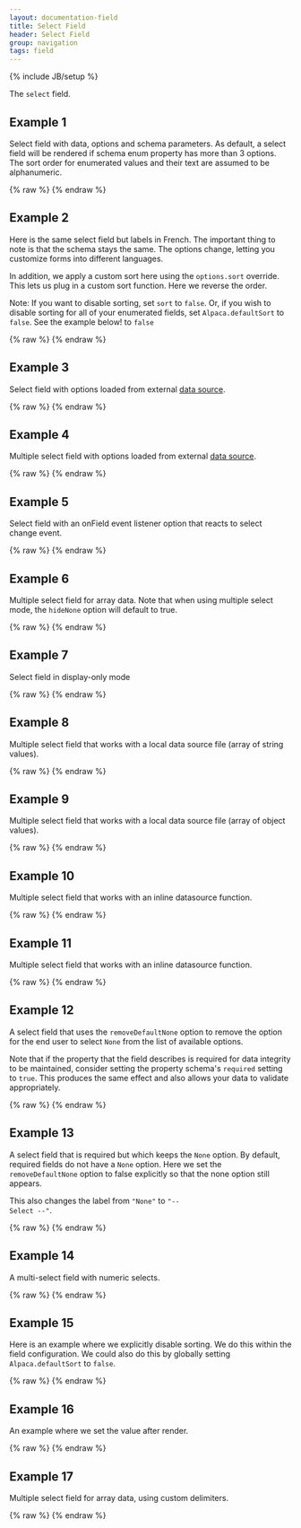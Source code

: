 ```yaml
---
layout: documentation-field
title: Select Field
header: Select Field
group: navigation
tags: field
---
```

{% include JB/setup %}

The ```select``` field.

<!-- INCLUDE_API_DOCS: select -->


## Example 1
Select field with data, options and schema parameters. As default, a select field will be rendered if schema enum property has more than 3 options.
The sort order for enumerated values and their text are assumed to be alphanumeric.
<div id="field1"> </div>
{% raw %}
<script type="text/javascript" id="field1-script">
$("#field1").alpaca({
    "data": "coffee",
    "schema": {
        "enum": ["vanilla", "chocolate", "coffee", "strawberry", "mint"]
    },    
    "options": {
        "label": "Ice cream",
        "helper": "What flavor of ice cream do you prefer?"
    }
});
</script>
{% endraw %}


## Example 2
Here is the same select field but labels in French.  The important thing to note is that the schema stays the same.
The options change, letting you customize forms into different languages.

In addition, we apply a custom sort here using the <code>options.sort</code> override.  This lets us plug in a custom sort function.
Here we reverse the order.

Note: If you want to disable sorting, set <code>sort</code> to <code>false</code>.  Or, if you wish to disable sorting for
all of your enumerated fields, set <code>Alpaca.defaultSort</code> to <code>false</code>.  See the example below!
to <code>false</code>
<div id="field2"> </div>
{% raw %}
<script type="text/javascript" id="field2-script">
$("#field2").alpaca({
    "data": "coffee",
    "schema": {
        "enum": ["vanilla", "chocolate", "coffee", "strawberry", "mint"]
    },
    "options": {
        "label": "Crème Glacée",
        "helper": "Quelle saveur de crème glacée préférez-vous?",
        "optionLabels": ["Vanille", "Chocolat", "Café", "Fraise", "Comme"],
        "sort": function(a, b) {
        
            if (a.text > b.text) {
                return -1;
            }
            else if (a.text < b.text) {
                return 1;
            }
            return 0;            
        }
    }    
});
</script>
{% endraw %}


## Example 3
Select field with options loaded from external <a href="/data/icecream-list.json" target="_datasource">data source</a>.
<div id="field3"> </div>
{% raw %}
<script type="text/javascript" id="field3-script">
$("#field3").alpaca({
    "options": {
        "label": "Ice cream",
        "helper": "Guess my favorite ice cream?",
        "type": "select",
        "dataSource": "/data/icecream-list.json"
    }
});
</script>
{% endraw %}


## Example 4
Multiple select field with options loaded from external <a href="/data/icecream-list.json" target="_datasource">data source</a>.
<div id="field4"> </div>
{% raw %}
<script type="text/javascript" id="field4-script">
$("#field4").alpaca({
    "data": ["Vanilla", "Chocolate"],
    "options": {
        "label": "Ice cream",
        "helper": "Guess my favorite ice cream?",
        "type": "select",
        "multiple": true,
        "size": 3,
        "dataSource": "/data/icecream-list.json"
    }
});
</script>
{% endraw %}


## Example 5
Select field with an onField event listener option that reacts to select change event.
<div id="field5"> </div>
{% raw %}
<script type="text/javascript" id="field5-script">
$("#field5").alpaca({
    "data": "Coffee",
    "options": {
        "label": "Ice cream",
        "helper": "Guess my favorite ice cream?",
        "optionLabels": ["Vanilla Flavor", "Chocolate Flavor", "Coffee Flavor"],
        "onFieldChange" : function(e) {
            alert("You picked: " + this.getValue());
        }
    },
    "schema": {
        "enum": ["Vanilla", "Chocolate", "Coffee", "Strawberry", "Mint"]
    }
});
</script>
{% endraw %}


## Example 6
Multiple select field for array data.  Note that when using multiple select mode, the `hideNone` option will default
to true.
<div id="field6"> </div>
{% raw %}
<script type="text/javascript" id="field6-script">
$("#field6").alpaca({
    "data": ["Vanilla", "Chocolate"],
    "schema" : {
        "type": "array",
        "items": {
            "title": "Ice Cream",
            "type": "string",
            "enum" : ["Vanilla", "Chocolate", "Strawberry", "Mint"]
        },
        "minItems": 2,
        "maxItems": 3        
    },
    "options": {
        "label": "Ice cream",
        "helper": "Guess my favorite ice cream?",
        "type": "select",
        "size": 5,
        "noneLabel": "Pick a flavour of Ice Cream!"        
    }
});
</script>
{% endraw %}


## Example 7
Select field in display-only mode
<div id="field7"> </div>
{% raw %}
<script type="text/javascript" id="field7-script">
$("#field7").alpaca({
    "data": "Coffee",
    "options": {
        "label": "Ice cream",
        "helper": "Guess my favorite ice cream?"
    },
    "schema": {
        "enum": ["Vanilla", "Chocolate", "Coffee", "Strawberry", "Mint"]
    },
    "view": "bootstrap-display"
});
</script>
{% endraw %}


## Example 8
Multiple select field that works with a local data source file (array of string values).
<div id="field8"> </div>
{% raw %}
<script type="text/javascript" id="field8-script">
$("#field8").alpaca({
    "options": {
        "label": "Select your favorite flavor of ice cream",
        "type": "select",
        "multiple": true,
        "size": 3,
        "dataSource": "/data/icecream-list.json"
    }
});
</script>
{% endraw %}


## Example 9
Multiple select field that works with a local data source file (array of object values).
<div id="field9"> </div>
{% raw %}
<script type="text/javascript" id="field9-script">
$("#field9").alpaca({
    "options": {
        "label": "Select your favorite flavor of ice cream",
        "type": "select",
        "multiple": true,
        "size": 3,
        "dataSource": "/data/icecream-list-array.json"
    }
});
</script>
{% endraw %}


## Example 10
Multiple select field that works with an inline datasource function.
<div id="field10"> </div>
{% raw %}
<script type="text/javascript" id="field10-script">
$("#field10").alpaca({
    "options": {
        "dataSource": function(callback) {
            callback([{
                "value": "vanilla",
                "text": "Vanilla"
            }, {
                "value": "chocolate",
                "text": "Chocolate"
            }, {
                "value": "coffee",
                "text": "Coffee"
            }, {
                "value": "strawberry",
                "text": "Strawberry"
            }, {
                "value": "mint",
                "text": "Mint"
            }]);
        },
        "label": "Select your favorite flavor of ice cream",
        "type": "select",
        "multiple": true,
        "size": 3
    }
});
</script>
{% endraw %}


## Example 11
Multiple select field that works with an inline datasource function.
<div id="field11"> </div>
{% raw %}
<script type="text/javascript" id="field11-script">
$("#field11").alpaca({
    "options": {
        "dataSource": function(callback) {
            callback(["vanilla", "chocolate", "coffee", "strawberry", "mint"]);
        },
        "label": "Select your favorite flavor of ice cream",
        "type": "select",
        "multiple": true,
        "size": 3
    }
});
</script>
{% endraw %}


## Example 12
A select field that uses the <code>removeDefaultNone</code> option to remove the option for the end user to select <code>None</code>
from the list of available options.

Note that if the property that the field describes is required for data integrity to be maintained,
consider setting the property schema's <code>required</code> setting to <code>true</code>.
This produces the same effect and also allows your data to validate appropriately.

<div id="field12"> </div>
{% raw %}
<script type="text/javascript" id="field12-script">
$("#field12").alpaca({
    "data": "Jimi Hendrix",
    "schema": {
        "enum": [
            "Jimi Hendrix",
            "Mark Knopfler",
            "Joe Satriani",
            "Eddie Van Halen",
            "Orianthi"
        ]
    },
    "options": {
        "type": "select",
        "label": "Who is your favorite guitarist?",
        "removeDefaultNone": true
    }
});
</script>
{% endraw %}

## Example 13
A select field that is required but which keeps the <code>None</code> option.  By default, required fields do not
have a <code>None</code> option.  Here we set the <code>removeDefaultNone</code> option to false explicitly so that
the none option still appears.

This also changes the label from <code>"None"</code> to <code>"-- Select --"</code>.

<div id="field13"> </div>
{% raw %}
<script type="text/javascript" id="field13-script">
$("#field13").alpaca({
    "schema": {
        "enum": [
            "Jimi Hendrix",
            "Mark Knopfler",
            "Joe Satriani",
            "Eddie Van Halen",
            "Orianthi"
        ],
        "required": true
    },
    "options": {
        "type": "select",
        "label": "Who is your favorite guitarist?",
        "noneLabel": "-- Select --",
        "removeDefaultNone": false
    }
});
</script>
{% endraw %}

## Example 14
A multi-select field with numeric selects.

<div id="field14"> </div>
{% raw %}
<script type="text/javascript" id="field14-script">
$("#field14").alpaca({
    "schema": {
        "type": "object",
        "properties": {
            "intList": {
                "required": true,
                "type": "array",
                "uniqueItems": true,
                "items": {
                    "type": "integer"
                },
                "enum": [1, 2, 3]
            }
        }
    },
    "options": {
        "fields": {
            "intList": {
                "multiselect": {
                    "enableFiltering": true,
                    "includeSelectAllOption": true
                },
                "label": "Int List",
                "type": "select",
                "multiple": true,
                "hideInitValidationError": true
            }
        },
        "form": {
            "buttons": {
                "submit": {
                    "click": function() {
                        alert(JSON.stringify(this.getValue(), null, "  "));
                    }
                }
            }
        }
    }
});
</script>
{% endraw %}

## Example 15
Here is an example where we explicitly disable sorting.  We do this within the field configuration.  We could also do
this by globally setting <code>Alpaca.defaultSort</code> to <code>false</code>.

<div id="field15"> </div>
{% raw %}
<script type="text/javascript" id="field15-script">
// Alpaca.defaultSort = false;
$("#field15").alpaca({
    "data": "coffee",
    "schema": {
        "enum": ["vanilla", "chocolate", "coffee", "strawberry", "mint"]
    },
    "options": {
        "label": "Crème Glacée",
        "helper": "Quelle saveur de crème glacée préférez-vous?",
        "optionLabels": ["Vanille", "Chocolat", "Café", "Fraise", "Comme"],
        "sort": false
    }    
});
</script>
{% endraw %}

## Example 16
An example where we set the value after render.
<div id="field16"> </div>
{% raw %}
<script type="text/javascript" id="field16-script">
$("#field16").alpaca({
    "schema": {
        "type": "object",
        "properties": {
            "flavor": {
                "enum": ["vanilla", "chocolate", "coffee", "strawberry", "mint"]
            },
            "scoops": {
                "type": "number"
            }
        }
    },
    "options": {
        "fields": {
            "flavor": {
                "label": "Crème Glacée",
                "helper": "Quelle saveur de crème glacée préférez-vous?",
                "optionLabels": ["Vanille", "Chocolat", "Café", "Fraise", "Comme"],
                "sort": false
            },
            "scoops": {
                "label": "Scoops of Sugar"
            }
        }
    },
    "postRender": function(control) {
        control.setValue({
            "flavor": "coffee",
            "scoops": 3
        });
    }
});
</script>
{% endraw %}

## Example 17
Multiple select field for array data, using custom delimiters.
<div id="field17"> </div>
{% raw %}
<script type="text/javascript" id="field17-script">
$("#field17").alpaca({
    "data": "Vanilla | Chocolate",
    "schema": {
        "type": "string",
        "title": "Ice Cream",
        "enum": ["Vanilla", "Chocolate", "Strawberry", "Mint"],
        "minItems": 2,
        "maxItems": 3
    },
    "options": {
        "label": "Ice cream",
        "helper": "Guess my favorite ice cream?",
        "type": "select",
        "size": 5,
        "noneLabel": "Pick a flavour of Ice Cream!",
        "form": {
            "buttons": {
                "view": {
                    "label": "View JSON",
                    "click": function() {
                        alert(JSON.stringify(this.getValue(), null, "  "));
                    }
                }
            }
        },
        "split": function(val) {
            return val.split("|");
        },
        "join": function(vals) {
            return vals.join("|");
        }
    }
});
</script>
{% endraw %}